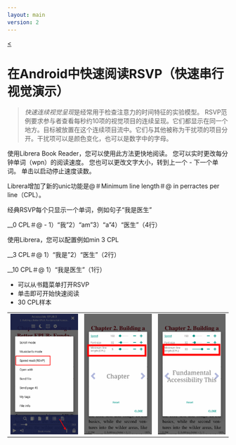 ```yaml
---
layout: main
version: 2
---
```

[<](/wiki/faq/zh)

# 在Android中快速阅读RSVP（快速串行视觉演示）

> *快速连续视觉呈现*是经常用于检查注意力的时间特征的实验模型。 RSVP范例要求参与者查看每秒约10项的视觉项目的连续呈现。它们都显示在同一个地方。目标被放置在这个连续项目流中。它们与其他被称为干扰项的项目分开。干扰项可以是颜色变化，也可以是数字中的字母。

使用Librera Book Reader，您可以使用此方法更快地阅读。
您可以实时更改每分钟单词（wpn）的阅读速度。
您也可以更改文字大小，转到上一个 - 下一个单词。
单击以启动停止速度读数。

Librera增加了新的unic功能是@＃Minimum line length＃@ in perractes per line（CPL）。

经典RSVP每个只显示一个单词，例如句子“我是医生”

__0 CPL＃@  -  1）“我”2）“am”3）“a”4）“医生”（4行）

使用Librera，您可以配置例如min 3 CPL

__3 CPL＃@ 1）“我是”2）“医生”（2行）

__10 CPL＃@ 1）“我是医生”（1行）

* 可以从书籍菜单打开RSVP
* 单击即可开始快速阅读
* 30 CPL样本

||||
|-|-|-|
|![](1.png)|![](2.png)|![](3.png)|


